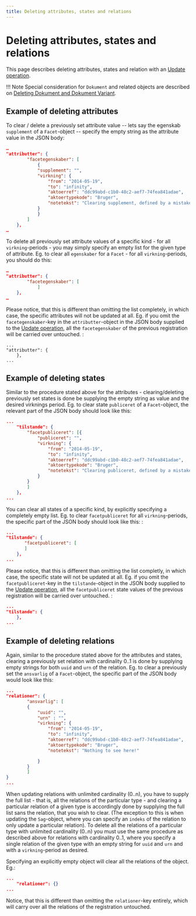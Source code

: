 ```yaml
---
title: Deleting attributes, states and relations
---
```


# Deleting attributes, states and relations

This page describes deleting attributes, states and relation with an
[Update operation](../update.md).

!!! Note
    Special consideration for `Dokument` and related objects are described
    on [Deleting Dokument and Dokument Variant](../advanced/deleting-document.md).


## Example of deleting attributes

To clear / delete a previously set attribute value -- lets say the
egenskab `supplement` of a `Facet`-object -- specify the empty string as
the attribute value in the JSON body:

``` json
…
"attributter": {
        "facetegenskaber": [
            {
            "supplement": "",
            "virkning": {
                "from": "2014-05-19",
                "to": "infinity",
                "aktoerref": "ddc99abd-c1b0-48c2-aef7-74fea841adae",
                "aktoertypekode": "Bruger",
                "notetekst": "Clearing supplement, defined by a mistake."
            }
            }
        ]
    },
…
```

To delete all previously set attribute values of a specific kind - for
all `virkning`-periods - you may simply specify an empty list for the
given type of attribute. Eg. to clear all `egenskaber` for a `Facet` -
for all `virkning`-periods, you should do this:

``` json
…
"attributter": {
        "facetegenskaber": [
            ]
    },
…
```

Please notice, that this is different than omitting the list completely,
in which case, the specific attributes will not be updated at all. Eg.
if you omit the `facetegenskaber`-key in the `attributter`-object in the
JSON body supplied to the [Update operation](../update.md), all the
`facetegenskaber` of the previous registration will
be carried over untouched. :

    ...
    "attributter": {
        },
    ...

## Example of deleting states

Similar to the procedure stated above for the attributes -
clearing/deleting previously set states is done be supplying the empty
string as value and the desired virknings period. Eg. to clear state
`publiceret` of a `Facet`-object, the relevant part of the JSON body
should look like this:

``` json
...
    "tilstande": {
        "facetpubliceret": [{
            "publiceret": "",
            "virkning": {
                "from": "2014-05-19",
                "to": "infinity",
                "aktoerref": "ddc99abd-c1b0-48c2-aef7-74fea841adae",
                "aktoertypekode": "Bruger",
                "notetekst": "Clearing publiceret, defined by a mistake."
            }
        }
        ]
    },
...
```

You can clear all states of a specific kind, by explicitly specifying a
completely empty list. Eg. to clear `facetpubliceret` for all
`virkning`-periods, the specific part of the JSON body should look like
this: :

``` json
...
"tilstande": {
       "facetpubliceret": [
       ]
    },
...
```

Please notice, that this is different than omitting the list completly,
in which case, the specific state will not be updated at all. Eg. if you
omit the `facetpubliceret`-key in the `tilstande`-object in the JSON
body supplied to the [Update operation](../update.md),
all the `facetpubliceret` state values of the previous registration will
be carried over untouched. :

``` json
...
"tilstande": {
    },
...
```

## Example of deleting relations

Again, similar to the procedure stated above for the attributes and
states, clearing a previously set relation with cardinality 0..1 is done
by supplying empty strings for both `uuid` and `urn` of the relation.
Eg. to clear a previously set the `ansvarlig` of a `Facet`-object, the
specific part of the JSON body would look like this:

``` json
...
"relationer": {
        "ansvarlig": [
        {
            "uuid": "",
            "urn" : "",
            "virkning": {
                "from": "2014-05-19",
                "to": "infinity",
                "aktoerref": "ddc99abd-c1b0-48c2-aef7-74fea841adae",
                "aktoertypekode": "Bruger",
                "notetekst": "Nothing to see here!"

            }
        }
        ]
}
...
```

When updating relations with unlimited cardinality (0..n), you have to
supply the full list - that is, all the relations of the particular
type - and clearing a particular relation of a given type is accordingly
done by supplying the full list sans the relation, that you wish to
clear. (The exception to this is when updating the `Sag`-object, where
you can specify an `indeks` of the relation to only update a particular
relation). To delete all the relations of a particular type with
unlimited cardinality (0..n) you must use the same procedure as
described above for relations with cardinality 0..1, where you specify a
single relation of the given type with an empty string for `uuid` and
`urn` and with a `virkning`-period as desired.

Specifying an explicitly empty object will clear all the relations of
the object. Eg.:

``` json
...
    "relationer": {}
...
```

Notice, that this is different than omitting the `relationer`-key
entirely, which will carry over all the relations of the registration
untouched.
